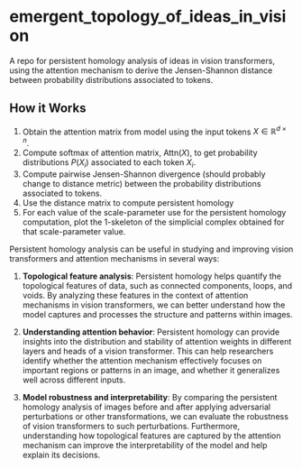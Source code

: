 # emergent_topology_of_ideas_in_vision
A repo for persistent homology analysis of ideas in vision transformers, using the attention mechanism to derive the Jensen-Shannon distance between probability distributions associated to tokens. 

## How it Works
1. Obtain the attention matrix from model using the input tokens $X \in \mathbb{R}^{d \times n}$.
2. Compute softmax of attention matrix, $\text{Attn}(X)$, to get probability distributions $P(X_i)$ associated to each token $X_i$. 
3. Compute pairwise Jensen-Shannon divergence (should probably change to distance metric) between the probability distributions associated to tokens. 
4. Use the distance matrix to compute persistent homology
5. For each value of the scale-parameter use for the persistent homology computation, plot the $1$-skeleton of the simplicial complex obtained for that scale-parameter value. 

Persistent homology analysis can be useful in studying and improving vision transformers and attention mechanisms in several ways:

1. **Topological feature analysis**: Persistent homology helps quantify the topological features of data, such as connected components, loops, and voids. By analyzing these features in the context of attention mechanisms in vision transformers, we can better understand how the model captures and processes the structure and patterns within images.

2. **Understanding attention behavior**: Persistent homology can provide insights into the distribution and stability of attention weights in different layers and heads of a vision transformer. This can help researchers identify whether the attention mechanism effectively focuses on important regions or patterns in an image, and whether it generalizes well across different inputs.

3. **Model robustness and interpretability**: By comparing the persistent homology analysis of images before and after applying adversarial perturbations or other transformations, we can evaluate the robustness of vision transformers to such perturbations. Furthermore, understanding how topological features are captured by the attention mechanism can improve the interpretability of the model and help explain its decisions.
